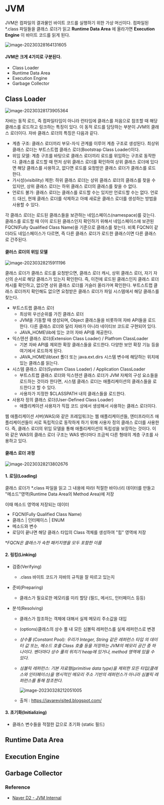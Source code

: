 

# JVM

JVM은 컴파일의 결과물인 바이트 코드를 실행하기 위한 가상 머신이다.
컴파일된 *.class 파일들을 클래스 로더가 읽고 **Runtime Data Area** 에 올라가면 **Execution Engine** 이 바이트 코드를 읽게 된다.

![image-20230328164131605](../images/image-20230328164131605.png)



#### JVM은 크게 4가지로 구분된다.

- Class Loader
- Runtime Data Area
- Execution Engine
- Garbage Collector



## Class Loader

![image-20230328173905364](../images/image-20230328173905364.png)

자바는 동적 로드, 즉 컴파일타임이 아니라 런타임에 클래스를 처음으로 참조할 때 해당 클래스를 로드하고 링크하는 특징이 있다. 이 동적 로드를 담당하는 부분이 JVM의 클래스 로더이다. 자바 클래스 로더의 특징은 다음과 같다.



- 계층 구조: 클래스 로더끼리 부모-자식 관계를 이루어 계층 구조로 생성된다. 최상위 클래스 로더는 부트스트랩 클래스 로더(Bootstrap Class Loader)이다.
- 위임 모델: 계층 구조를 바탕으로 클래스 로더끼리 로드를 위임하는 구조로 동작한다. 클래스를 로드할 때 먼저 상위 클래스 로더를 확인하여 상위 클래스 로더에 있다면 해당 클래스를 사용하고, 없다면 로드를 요청받은 클래스 로더가 클래스를 로드한다.
- 가시성(visibility) 제한: 하위 클래스 로더는 상위 클래스 로더의 클래스를 찾을 수 있지만, 상위 클래스 로더는 하위 클래스 로더의 클래스를 찾을 수 없다.
- 언로드 불가: 클래스 로더는 클래스를 로드할 수는 있지만 언로드할 수는 없다. 언로드 대신, 현재 클래스 로더를 삭제하고 아예 새로운 클래스 로더를 생성하는 방법을 사용할 수 있다.

각 클래스 로더는 로드된 클래스들을 보관하는 네임스페이스(namespace)를 갖는다. 클래스를 로드할 때 이미 로드된 클래스인지 확인하기 위해서 네임스페이스에 보관된 FQCN(Fully Qualified Class Name)을 기준으로 클래스를 찾는다. 비록 FQCN이 같더라도 네임스페이스가 다르면, 즉 다른 클래스 로더가 로드한 클래스이면 다른 클래스로 간주된다.



#### 클러스 로더의 위임 모델

![image-20230328215911196](../images/image-20230328215911196.png)

클래스 로더가 클래스 로드를 요청받으면, 클래스 로더 캐시, 상위 클래스 로더, 자기 자신의 순서로 해당 클래스가 있는지 확인한다. 즉, 이전에 로드된 클래스인지 클래스 로더 캐시를 확인하고, 없으면 상위 클래스 로더를 거슬러 올라가며 확인한다. 부트스트랩 클래스 로더까지 확인해도 없으면 요청받은 클래스 로더가 파일 시스템에서 해당 클래스를 찾는다.

- 부트스트랩 클래스 로더
	- 최상위 우선순위를 가진 클래스 로더
	- JVM을 기동할 때 생성되며, Object 클래스들을 비롯하여 자바 API들을 로드한다. 다른 클래스 로더와 달리 자바가 아니라 네이티브 코드로 구현되어 있다.
	- JAVA_HOME\lib에 있는 코어 자바 API를 제공한다.
- 익스텐션 클래스 로더(Extension Class Loader) / Platfrom ClassLoader
	- 기본 자바 API를 제외한 확장 클래스들을 로드한다. 다양한 보안 확장 기능 등을 여기에서 로드하게 된다.
	- JAVA_HOME\lib\ext 폴더 또는 java.ext.dirs 시스템 변수에 해당하는 위치에 있는 클래스를 읽는다.
- 시스템 클래스 로더(System Class Loader) / Application ClassLoader
	- 부트스트랩 클래스 로더와 익스텐션 클래스 로더가 JVM 자체의 구성 요소들을 로드하는 것이라 한다면, 시스템 클래스 로더는 애플리케이션의 클래스들을 로드한다고 할 수 있다.
	- 사용자가 지정한 $CLASSPATH 내의 클래스들을 로드한다.
- 사용자 정의 클래스 로더(User-Defined Class Loader)
	- 애플리케이션 사용자가 직접 코드 상에서 생성해서 사용하는 클래스 로더이다.

웹 애플리케이션 서버(WAS)와 같은 프레임워크는 웹 애플리케이션들, 엔터프라이즈 애플리케이션들이 서로 독립적으로 동작하게 하기 위해 사용자 정의 클래스 로더를 사용한다. 즉, 클래스 로더의 위임 모델을 통해 애플리케이션의 독립성을 보장하는 것이다. 이와 같은 WAS의 클래스 로더 구조는 WAS 벤더마다 조금씩 다른 형태의 계층 구조를 사용하고 있다.



#### 클래스 로더 과정

![image-20230328213802676](../images/image-20230328213802676.png)

#### 1. 로딩(Loading)

클래스 로더가 *.class 파일을 읽고 그 내용에 따라l 적절한 바이너리 데이터를 만들고 "메소드"영역(Runtime Data Area의 Method Area)에 저장

이때 메소드 영역에 저장되는 데이터

- FQCN(Fully Qualified Class Name)
- 클래스 | 인터페이스 | ENUM
- 메소드와 변수
- 로딩이 끝나면 해당 클래스 타입의 Class 객체를 생성하여 "힙" 영역에 저장

**FQCN은 클래스가 속한 패키지명을 모두 포함한 이름*

#### 2. 링킹(Linking)

- 검증(Verifying)

	- .class 바이트 코드가 자바의 규칙을 잘 따르고 있는지

- 준비(Preparing)

	- 클래스가 필요로한 메모리를 미리 할당 (필드, 메서드, 인터페이스 등등)

- 분석(Resolving)

	- 클래스가 참조하는 객체에 대해서 실제 메모리 주소값을 대입

	- (options)클래스의 상수 풀 내 모든 심볼릭 레퍼런스를 실제 레퍼런스로 변경

	- *상수풀 (Constant Pool): 우리가 Integer, String 같은 레퍼런스 타입 의 데이터 값 또는, 메소드 호출 Class 호출 등을 저장하는 JVM의 메모리 공간 중 하나이다. 벤더마다 상수 풀의 위치기 heap에 있거나, method 영역에 있을 수 있다.*

	- *심볼릭 레퍼런스: 기본 자료형(primitive data type)을 제외한 모든 타입(클래스와 인터페이스)을 명시적인 메모리 주소 기반의 레퍼런스가 아니라 심볼릭 레퍼런스를 통해 참조한다.*

		![image-20230328212051005](../images/Primitive%252Bvs%252BReference%252BType%252BJava.png)

	- 출처 : https://javarevisited.blogspot.com/



#### 3. 초기화(Initializing)

- 클래스 변수들을 적절한 값으로 초기화 (static 필드)





## Runtime Data Area



## Execution Engine



## Garbage Collector



### Reference

- [Naver D2 - JVM Internal](https://d2.naver.com/helloworld/1230)